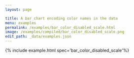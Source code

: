 ```yaml
---
layout: page

title: A bar chart encoding color names in the data
menu: examples
permalink: /examples/bar_color_disabled_scale.html
image: /examples/compiled/bar_color_disabled_scale.png
edit_path: _data/examples.json
---
```




{% include example.html spec='bar_color_disabled_scale'%}
